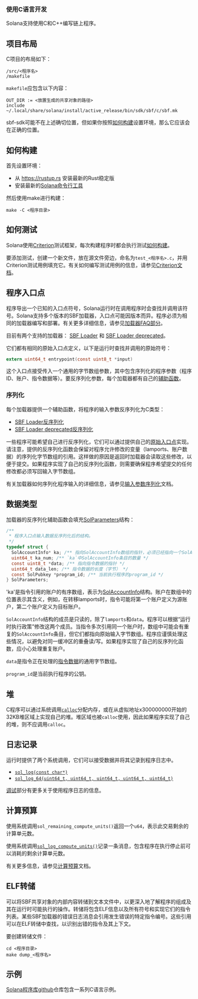 ### 使用C语言开发

Solana支持使用C和C++编写链上程序。

## 项目布局

C项目的布局如下：

```text
/src/<程序名>
/makefile
```

`makefile`应包含以下内容：

```shell
OUT_DIR := <放置生成的共享对象的路径>
include ~/.local/share/solana/install/active_release/bin/sdk/sbf/c/sbf.mk
```

sbf-sdk可能不在上述确切位置，但如果你按照[如何构建](#how-to-build)设置环境，那么它应该会在正确的位置。

## 如何构建

首先设置环境：

- 从 https://rustup.rs 安装最新的Rust稳定版
- 安装最新的[Solana命令行工具](https://docs.solanalabs.com/cli/install)

然后使用make进行构建：

```shell
make -C <程序目录>
```

## 如何测试

Solana使用[Criterion](https://github.com/Snaipe/Criterion)测试框架，每次构建程序时都会执行测试[如何构建](#how-to-build)。

要添加测试，创建一个新文件，放在源文件旁边，命名为`test_<程序名>.c`，并用Criterion测试用例填充它。有关如何编写测试用例的信息，请参见[Criterion文档](https://criterion.readthedocs.io/en/master)。

## 程序入口点

程序导出一个已知的入口点符号，Solana运行时在调用程序时会查找并调用该符号。Solana支持多个版本的SBF加载器，入口点可能因版本而异。程序必须为相同的加载器编写和部署。有关更多详细信息，请参见[加载器FAQ部分](/docs/programs/faq.md#loaders)。

目前有两个支持的加载器：
[SBF Loader](https://github.com/solana-labs/solana/blob/7ddf10e602d2ed87a9e3737aa8c32f1db9f909d8/sdk/program/src/bpf_loader.rs#L17)
和
[SBF Loader deprecated](https://github.com/solana-labs/solana/blob/7ddf10e602d2ed87a9e3737aa8c32f1db9f909d8/sdk/program/src/bpf_loader_deprecated.rs#L14)。

它们都有相同的原始入口点定义，以下是运行时查找并调用的原始符号：

```c
extern uint64_t entrypoint(const uint8_t *input)
```

这个入口点接受传入一个通用的字节数组参数，其中包含序列化的程序参数（程序ID、账户、指令数据等）。要反序列化参数，每个加载器都有自己的[辅助函数](#serialization)。

### 序列化

每个加载器提供一个辅助函数，将程序的输入参数反序列化为C类型：

- [SBF Loader反序列化](https://github.com/solana-labs/solana/blob/d2ee9db2143859fa5dc26b15ee6da9c25cc0429c/sdk/sbf/c/inc/solana_sdk.h#L304)
- [SBF Loader deprecated反序列化](https://github.com/solana-labs/solana/blob/8415c22b593f164020adc7afe782e8041d756ddf/sdk/sbf/c/inc/deserialize_deprecated.h#L25)

一些程序可能希望自己进行反序列化，它们可以通过提供自己的[原始入口点](#program-entrypoint)实现。请注意，提供的反序列化函数会保留对程序允许修改的变量（lamports、账户数据）的序列化字节数组的引用。这样做的原因是返回时加载器会读取这些修改，以便于提交。如果程序实现了自己的反序列化函数，则需要确保程序希望提交的任何修改都必须写回输入字节数组。

有关加载器如何序列化程序输入的详细信息，请参见[输入参数序列化](https://solana.com/docs/programs/faq#input-parameter-serialization)文档。

## 数据类型

加载器的反序列化辅助函数会填充[SolParameters](https://github.com/solana-labs/solana/blob/8415c22b593f164020adc7afe782e8041d756ddf/sdk/sbf/c/inc/solana_sdk.h#L276)结构：

```c
/**
 * 程序入口点输入数据反序列化后的结构。
 */
typedef struct {
  SolAccountInfo* ka; /** 指向SolAccountInfo数组的指针，必须已经指向一个SolAccountInfos数组 */
  uint64_t ka_num; /** `ka`中SolAccountInfo条目的数量 */
  const uint8_t *data; /** 指向指令数据的指针 */
  uint64_t data_len; /** 指令数据的长度（字节） */
  const SolPubkey *program_id; /** 当前执行程序的program_id */
} SolParameters;
```

'ka'是指令引用的账户的有序数组，表示为[SolAccountInfo](https://github.com/solana-labs/solana/blob/8415c22b593f164020adc7afe782e8041d756ddf/sdk/sbf/c/inc/solana_sdk.h#L173)结构。账户在数组中的位置表示其含义，例如，在转移lamports时，指令可能将第一个账户定义为源账户，第二个账户定义为目标账户。

`SolAccountInfo`结构的成员是只读的，除了`lamports`和`data`。程序可以根据“运行时执行政策”修改这两个成员。当指令多次引用同一个账户时，数组中可能会有重复的`SolAccountInfo`条目，但它们都指向原始输入字节数组。程序应谨慎处理这些情况，以避免对同一缓冲区的重叠读/写。如果程序实现了自己的反序列化函数，应小心处理重复账户。

`data`是指令正在处理的[指令数据](/docs/core/transactions.md#instruction)的通用字节数组。

`program_id`是当前执行程序的公钥。

## 堆

C程序可以通过系统调用[`calloc`](https://github.com/solana-labs/solana/blob/c3d2d2134c93001566e1e56f691582f379b5ae55/sdk/sbf/c/inc/solana_sdk.h#L245)分配内存，或在从虚拟地址x300000000开始的32KB堆区域上实现自己的堆。堆区域也被`calloc`使用，因此如果程序实现了自己的堆，则不应调用`calloc`。

## 日志记录

运行时提供了两个系统调用，它们可以接受数据并将其记录到程序日志中。

- [`sol_log(const char*)`](https://github.com/solana-labs/solana/blob/d2ee9db2143859fa5dc26b15ee6da9c25cc0429c/sdk/sbf/c/inc/solana_sdk.h#L128)
- [`sol_log_64(uint64_t, uint64_t, uint64_t, uint64_t, uint64_t)`](https://github.com/solana-labs/solana/blob/d2ee9db2143859fa5dc26b15ee6da9c25cc0429c/sdk/sbf/c/inc/solana_sdk.h#L134)

[调试](/docs/programs/debugging.md#logging)部分有更多关于使用程序日志的信息。

## 计算预算

使用系统调用`sol_remaining_compute_units()`返回一个`u64`，表示此交易剩余的计算单元数。

使用系统调用[`sol_log_compute_units()`](https://github.com/solana-labs/solana/blob/d3a3a7548c857f26ec2cb10e270da72d373020ec/sdk/sbf/c/inc/solana_sdk.h#L140)记录一条消息，包含程序在执行停止前可以消耗的剩余计算单元数。

有关更多信息，请参见[计算预算](/docs/core/fees.md#compute-budget)文档。

## ELF转储

可以将SBF共享对象的内部内容转储到文本文件中，以更深入地了解程序的组成及其在运行时可能执行的操作。转储将包含ELF信息以及所有符号和实现它们的指令列表。某些SBF加载器的错误日志消息会引用发生错误的特定指令编号。这些引用可以在ELF转储中查找，以识别出错的指令及其上下文。

要创建转储文件：

```shell
cd <程序目录>
make dump_<程序名>
```

## 示例

[Solana程序库github](https://github.com/solana-labs/solana-program-library/tree/master/examples/c)仓库包含一系列C语言示例。
